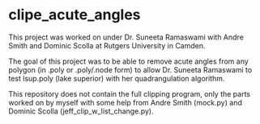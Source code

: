 # clipe_acute_angles

This project was worked on under Dr. Suneeta Ramaswami with Andre Smith and Dominic Scolla at Rutgers University in Camden.

The goal of this project was to be able to remove acute angles from any polygon (in .poly or .poly/.node form) to allow Dr. Suneeta Ramaswami to test lsup.poly (lake superior) with her quadrangulation algorithm.

This repository does not contain the full clipping program, only the parts worked on by myself with some help from Andre Smith (mock.py) and Dominic Scolla (jeff_clip_w_list_change.py).

